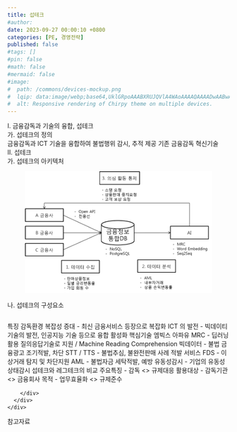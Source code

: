 ```yaml
---
title: 섭테크
#author: 
date: 2023-09-27 00:00:10 +0800
categories: [PE, 경영전략]
published: false
#tags: []
#pin: false
#math: false
#mermaid: false
#image:
#  path: /commons/devices-mockup.png
#  lqip: data:image/webp;base64,UklGRpoAAABXRUJQVlA4WAoAAAAQAAAADwAABwAAQUxQSDIAAAARL0AmbZurmr57yyIiqE8oiG0bejIYEQTgqiDA9vqnsUSI6H+oAERp2HZ65qP/VIAWAFZQOCBCAAAA8AEAnQEqEAAIAAVAfCWkAALp8sF8rgRgAP7o9FDvMCkMde9PK7euH5M1m6VWoDXf2FkP3BqV0ZYbO6NA/VFIAAAA
#  alt: Responsive rendering of Chirpy theme on multiple devices.
---
```


<div class="post-wrap">
  <div class="para">
    <div class="para-title">
      I. 금융감독과 기술의 융합, 섭테크
    </div>
    <div class="para-cntnt">
      <div class="para">
        <div class="para-title">
          가. 섭테크의 정의
        </div>
        <div class="para-cntnt">
            금융감독과 ICT 기술을 융합하여 불법행위 감시, 추적 제공 기존 금융감독 혁신기술
        </div>
      </div>
    </div>
  </div>
  
  <div class="para">
    <div class="para-title">
      II. 섭테크
    </div>
    <div class="para-cntnt">
      <div class="para">
        <div class="para-title">
          가. 섭테크의 아키텍처
        </div>
        <div class="para-cntnt">
          <figure class="post-figure">
            <img src="/assets/img/posts/섭테크.png" alt="섭테크">
<!--            <figcaption>Source: Unveiling the Metaverse: Exploring Emerging Trends, Multifaceted Perspectives, and Future Challenges</figcaption>-->
          </figure>
        </div>
      </div>
      <div class="para">
        <div class="para-title">
          나. 섭테크의 구성요소
        </div>
        <div class="para-cntnt">
          <table class="post-table">
          </table>
          특징
  감독환경 복잡성 증대 - 최신 금융서비스 등장으로 복잡화
  ICT 의 발전 - 빅데이티 기술의 발전, 인공지능 기술 등으로 융합 활성화
핵심기술 엠빅스 아파유
  MRC - 딥러닝 활용 질의응답기술로 지원 / Machine Reading Comprehension
  빅데이터 - 불법 금융광고 조기적발, 차단
  STT / TTS - 불법추심, 불완전판매 사례 적발
서비스
  FDS - 이상거래 탐지 및 차단지원
  AML - 불법자금 세탁적발, 예방
  유동성감시 - 기업의 유동성 상태감시
섭테크와 레그테크의 비교
  주요특징 - 감독 &lt;&gt; 규제대응
  활용대상 - 감독기관 &lt;&gt; 금융회사
  목적 - 업무효율화 &lt;&gt; 규제준수

        </div>
      </div>
    </div>
  </div>

  <div class="refr-wrap">
    <div class="refr-title">
        참고자료
    </div>
    <ol class="refr-list">
    <!--    <li>(나현식, 최대선) <a target="_blank" href="https://scienceon.kisti.re.kr/commons/util/originalView.do?cn=JAKO202225948430499&oCn=JAKO202225948430499&dbt=JAKO&journal=NJOU00291864">메타버스 보안 위협 요소 및 대응 방안 검토</a></li>-->
    <!--    <li>(M. Uddin, S. Manickam, H. Ullah, M. Obaidat and A. Dandoush) <a target="_blank" href="https://ieeexplore.ieee.org/abstract/document/10138386">Unveiling the Metaverse: Exploring Emerging Trends, Multifaceted Perspectives, and Future Challenges</a></li>-->
    </ol>
  </div>
</div>
